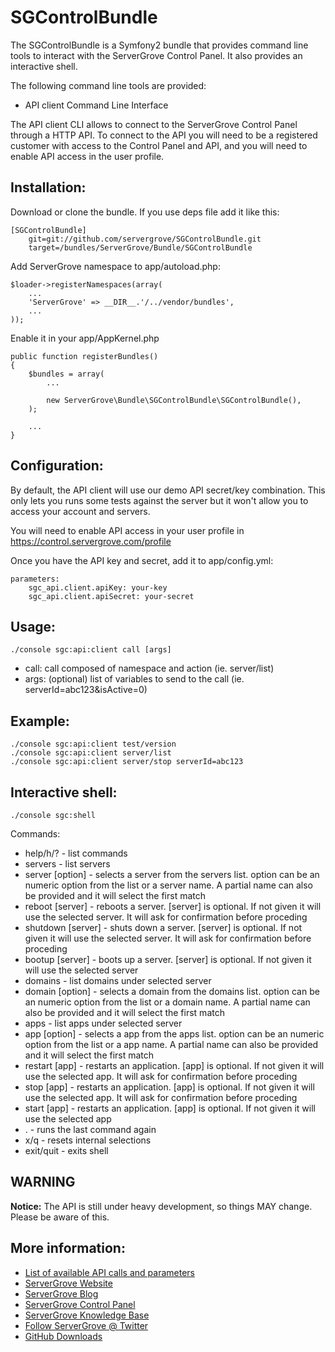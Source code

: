 # SGControlBundle

The SGControlBundle is a Symfony2 bundle that provides command line tools to interact with the ServerGrove Control Panel. It also provides an interactive shell.

The following command line tools are provided:

* API client Command Line Interface

The API client CLI allows to connect to the ServerGrove Control Panel through a HTTP API. To connect to the API you will
need to be a registered customer with access to the Control Panel and API, and you will need to enable API access in the
user profile.

## Installation:

Download or clone the bundle. If you use deps file add it like this:

	[SGControlBundle]
		git=git://github.com/servergrove/SGControlBundle.git
		target=/bundles/ServerGrove/Bundle/SGControlBundle

Add ServerGrove namespace to app/autoload.php:

	$loader->registerNamespaces(array(
		...
		'ServerGrove' => __DIR__.'/../vendor/bundles',
		...
	));


Enable it in your app/AppKernel.php

	public function registerBundles()
	{
		$bundles = array(
			...

			new ServerGrove\Bundle\SGControlBundle\SGControlBundle(),
		);

		...
	}


## Configuration:

By default, the API client will use our demo API secret/key combination. This only lets you runs some tests against the
server but it won't allow you to access your account and servers.

You will need to enable API access in your user profile in https://control.servergrove.com/profile

Once you have the API key and secret, add it to app/config.yml:

	parameters:
		sgc_api.client.apiKey: your-key
		sgc_api.client.apiSecret: your-secret


## Usage:

	./console sgc:api:client call [args]

* call: call composed of namespace and action (ie. server/list)
* args: (optional) list of variables to send to the call (ie. serverId=abc123&isActive=0)

## Example:

	./console sgc:api:client test/version
	./console sgc:api:client server/list
	./console sgc:api:client server/stop serverId=abc123

## Interactive shell:

	./console sgc:shell

Commands:

* help/h/? - list commands
* servers - list servers
* server [option] - selects a server from the servers list. option can be an numeric option from the list or a server name. A partial name can also be provided and it will select the first match
* reboot [server] - reboots a server. [server] is optional. If not given it will use the selected server. It will ask for confirmation before proceding
* shutdown [server] - shuts down a server. [server] is optional. If not given it will use the selected server. It will ask for confirmation before proceding
* bootup [server] - boots up a server. [server] is optional. If not given it will use the selected server
* domains - list domains under selected server
* domain [option] - selects a domain from the domains list. option can be an numeric option from the list or a domain name. A partial name can also be provided and it will select the first match
* apps - list apps under selected server
* app [option] - selects a app from the apps list. option can be an numeric option from the list or a app name. A partial name can also be provided and it will select the first match
* restart [app] - restarts an application. [app] is optional. If not given it will use the selected app. It will ask for confirmation before proceding
* stop [app] - restarts an application. [app] is optional. If not given it will use the selected app. It will ask for confirmation before proceding
* start [app] - restarts an application. [app] is optional. If not given it will use the selected app
* . - runs the last command again
* x/q - resets internal selections
* exit/quit - exits shell

## WARNING

**Notice:** The API is still under heavy development, so things MAY change. Please be aware of this.

## More information:

* [List of available API calls and parameters](https://control.servergrove.com/docs/api)
* [ServerGrove Website](http://www.servergrove.com/)
* [ServerGrove Blog](http://blog.servergrove.com/)
* [ServerGrove Control Panel](https://control.servergrove.com/)
* [ServerGrove Knowledge Base](https://secure.servergrove.com/clients)
* [Follow ServerGrove @ Twitter](http://twitter.com/servergrove)
* [GitHub Downloads](http://github.com/servergrove)